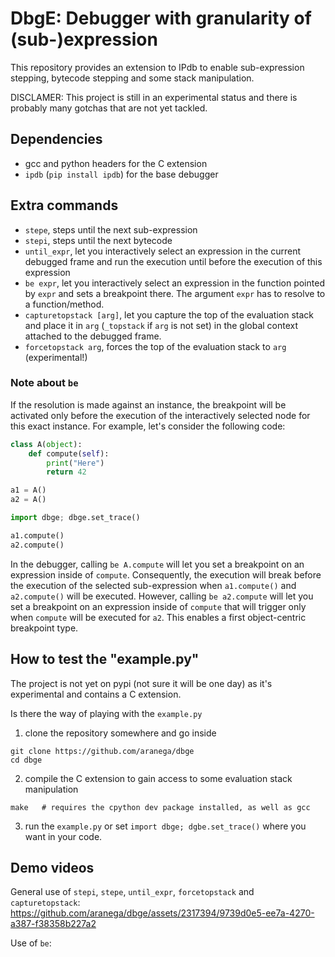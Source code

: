 # DbgE: Debugger with granularity of (sub-)expression

This repository provides an extension to IPdb to enable sub-expression stepping, bytecode stepping and some stack manipulation.

DISCLAMER: This project is still in an experimental status and there is probably many gotchas that are not yet tackled.

## Dependencies

* gcc and python headers for the C extension
* `ipdb` (`pip install ipdb`) for the base debugger

## Extra commands

* `stepe`, steps until the next sub-expression
* `stepi`, steps until the next bytecode
* `until_expr`, let you interactively select an expression in the current debugged frame and run the execution until before the execution of this expression
* `be expr`, let you interactively select an expression in the function pointed by `expr` and sets a breakpoint there. The argument `expr` has to resolve to a function/method.
* `capturetopstack [arg]`, let you capture the top of the evaluation stack and place it in `arg` (`_topstack` if `arg` is not set) in the global context attached to the debugged frame.
* `forcetopstack arg`, forces the top of the evaluation stack to `arg` (experimental!)

### Note about `be`

If the resolution is made against an instance, the breakpoint will be activated only before the execution of the interactively selected node for this exact instance.
For example, let's consider the following code:

```python
class A(object):
    def compute(self):
        print("Here")
        return 42

a1 = A()
a2 = A()

import dbge; dbge.set_trace()

a1.compute()
a2.compute()
```

In the debugger, calling `be A.compute` will let you set a breakpoint on an expression inside of `compute`.
Consequently, the execution will break before the execution of the selected sub-expression when `a1.compute()` and `a2.compute()` will be executed.
However, calling `be a2.compute` will let you set a breakpoint on an expression inside of `compute` that will trigger only when `compute` will be executed for `a2`.
This enables a first object-centric breakpoint type.

## How to test the "example.py"

The project is not yet on pypi (not sure it will be one day) as it's experimental and contains a C extension.

Is there the way of playing with the `example.py`

1. clone the repository somewhere and go inside
```
git clone https://github.com/aranega/dbge
cd dbge
```
2. compile the C extension to gain access to some evaluation stack manipulation
```
make   # requires the cpython dev package installed, as well as gcc
```
3. run the `example.py` or set `import dbge; dgbe.set_trace()` where you want in your code.

## Demo videos

General use of `stepi`, `stepe`, `until_expr`, `forcetopstack` and `capturetopstack`:
https://github.com/aranega/dbge/assets/2317394/9739d0e5-ee7a-4270-a387-f38358b227a2


Use of `be`:
